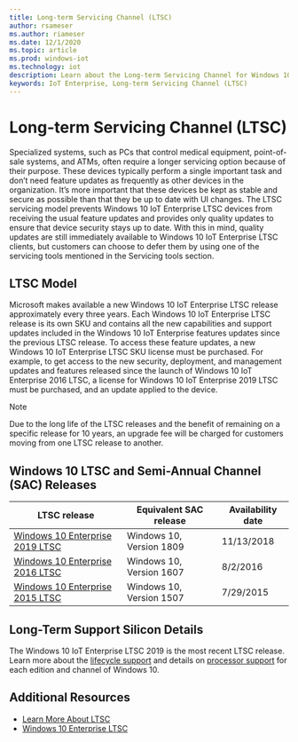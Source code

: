 ```yaml
---
title: Long-term Servicing Channel (LTSC)
author: rsameser
ms.author: riameser
ms.date: 12/1/2020
ms.topic: article
ms.prod: windows-iot
ms.technology: iot
description: Learn about the Long-term Servicing Channel for Windows 10 IoT Enterprise.
keywords: IoT Enterprise, Long-term Servicing Channel (LTSC)
---
```


# Long-term Servicing Channel (LTSC)

Specialized systems, such as PCs that control medical equipment, point-of-sale systems, and ATMs, often require a longer servicing option because of their purpose. These devices typically perform a single important task and don’t need feature updates as frequently as other devices in the organization. It’s more important that these devices be kept as stable and secure as possible than that they be up to date with UI changes. The LTSC servicing model prevents Windows 10 IoT Enterprise LTSC devices from receiving the usual feature updates and provides only quality updates to ensure that device security stays up to date. With this in mind, quality updates are still immediately available to Windows 10 IoT Enterprise LTSC clients, but customers can choose to defer them by using one of the servicing tools mentioned in the Servicing tools section.

## LTSC Model

Microsoft makes available a new Windows 10 IoT Enterprise LTSC release approximately every three years. Each Windows 10 IoT Enterprise LTSC release is its own SKU and contains all the new capabilities and support updates included in the Windows 10 IoT Enterprise features updates since the previous LTSC release. To access these feature updates, a new Windows 10 IoT Enterprise LTSC SKU license must be purchased. For example, to get access to the new security, deployment, and management updates and features released since the launch of Windows 10 IoT Enterprise 2016 LTSC, a license for Windows 10 IoT Enterprise 2019 LTSC must be purchased, and an update applied to the device.

> [!NOTE]
> Due to the long life of the LTSC releases and the benefit of remaining on a specific release for 10 years, an upgrade fee will be charged for customers moving from one LTSC release to another.

## Windows 10 LTSC and Semi-Annual Channel (SAC) Releases

| LTSC release | Equivalent SAC release | Availability date |
| --- | --- | --- |
| [Windows 10 Enterprise 2019 LTSC](https://docs.microsoft.com/windows/whats-new/ltsc/whats-new-windows-10-2019)  | Windows 10, Version 1809 | 11/13/2018 |
| [Windows 10 Enterprise 2016 LTSC](https://docs.microsoft.com/windows/whats-new/ltsc/whats-new-windows-10-2016)  | Windows 10, Version 1607 | 8/2/2016 |
| [Windows 10 Enterprise 2015 LTSC](https://docs.microsoft.com/en-us/windows/whats-new/ltsc/whats-new-windows-10-2015)  | Windows 10, Version 1507 | 7/29/2015 |


## Long-Term Support Silicon Details

The Windows 10 IoT Enterprise LTSC 2019 is the most recent LTSC release. Learn more about the [lifecycle support](https://support.microsoft.com/help/13853/windows-lifecycle-fact-sheet) and details on [processor support](https://docs.microsoft.com/windows-hardware/design/minimum/windows-processor-requirements#windows-iot-enterprise--embedded-processors) for each edition and channel of Windows 10.


## Additional Resources
* [Learn More About LTSC](https://docs.microsoft.com/windows/deployment/update/waas-overview#long-term-servicing-channel)
* [Windows 10 Enterprise LTSC](https://docs.microsoft.com/en-us/windows/whats-new/ltsc/)
